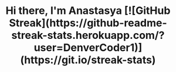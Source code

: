 <h1 align="center">Hi there, I'm Anastasya 
  [![GitHub Streak](https://github-readme-streak-stats.herokuapp.com/?user=DenverCoder1)](https://git.io/streak-stats)
<!--
**anasty223/anasty223** is a ✨ _special_ ✨ repository because its `README.md` (this file) appears on your GitHub profile.

Here are some ideas to get you started:

- 🔭 I’m currently working on ...
- 🌱 I’m currently learning ...
- 👯 I’m looking to collaborate on ...
- 🤔 I’m looking for help with ...
- 💬 Ask me about ...
- 📫 How to reach me: ...
- 😄 Pronouns: ...
- ⚡ Fun fact: ...
-->
